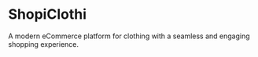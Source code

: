 # ShopiClothi
A modern eCommerce platform for clothing with a seamless and engaging shopping experience.
